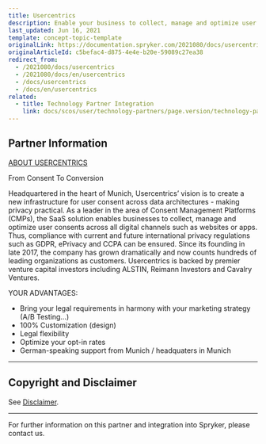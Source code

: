 ```yaml
---
title: Usercentrics
description: Enable your business to collect, manage and optimize user consents across all digital such as websites or apps by integrating Usercentrics into the Spryker Commerce OS.
last_updated: Jun 16, 2021
template: concept-topic-template
originalLink: https://documentation.spryker.com/2021080/docs/usercentrics
originalArticleId: c5befac4-d875-4e4e-b20e-59089c27ea38
redirect_from:
  - /2021080/docs/usercentrics
  - /2021080/docs/en/usercentrics
  - /docs/usercentrics
  - /docs/en/usercentrics
related:
  - title: Technology Partner Integration
    link: docs/scos/user/technology-partners/page.version/technology-partners.html
---
```


## Partner Information

[ABOUT USERCENTRICS](https://usercentrics.com/)

From Consent To Conversion

Headquartered in the heart of Munich, Usercentrics’ vision is to create a new infrastructure for user consent across data architectures - making privacy practical. As a leader in the area of Consent Management Platforms (CMPs), the SaaS solution enables businesses to collect, manage and optimize user consents across all digital channels such as websites or apps. Thus, compliance with current and future international privacy regulations such as GDPR, ePrivacy and CCPA can be ensured. Since its founding in late 2017, the company has grown  dramatically and now counts hundreds of leading organizations as customers. Usercentrics is backed by premier venture capital investors including ALSTIN, Reimann Investors and Cavalry Ventures.

YOUR ADVANTAGES:
* Bring your legal requirements in harmony with your marketing strategy (A/B Testing...)
* 100% Customization (design)
* Legal flexibility
* Optimize your opt-in rates
* German-speaking support from Munich / headquaters in Munich

---

## Copyright and Disclaimer

See [Disclaimer](https://github.com/spryker/spryker-documentation).

---

For further information on this partner and integration into Spryker, please contact us.

<div class="hubspot-form js-hubspot-form" data-portal-id="2770802" data-form-id="163e11fb-e833-4638-86ae-a2ca4b929a41" id="hubspot-1"></div>
